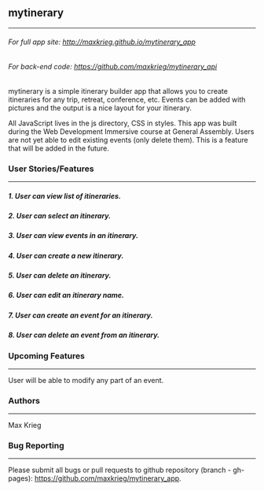 
## mytinerary
-------------------
###### For full app site: http://maxkrieg.github.io/mytinerary_app
###### For back-end code: https://github.com/maxkrieg/mytinerary_api

mytinerary is a simple itinerary builder app that allows you to create itineraries for any trip, retreat, conference, etc.  Events can be added with pictures and the output is a nice layout for your itinerary.

All JavaScript lives in the js directory, CSS in styles.  This app was built during the Web Development Immersive course at General Assembly.  Users are not yet able to edit existing events (only delete them).  This is a feature that will be added in the future.

### User Stories/Features
---------------
##### 1. User can view list of itineraries.
##### 2. User can select an itinerary.
##### 3. User can view events in an itinerary.
##### 4. User can create a new itinerary.
##### 5. User can delete an itinerary.
##### 6. User can edit an itinerary name.
##### 7. User can create an event for an itinerary.
##### 8. User can delete an event from an itinerary.

### Upcoming Features
---------------
User will be able to modify any part of an event.

### Authors
-----------
Max Krieg

### Bug Reporting
-----------------
Please submit all bugs or pull requests to github repository (branch - gh-pages): https://github.com/maxkrieg/mytinerary_app.

